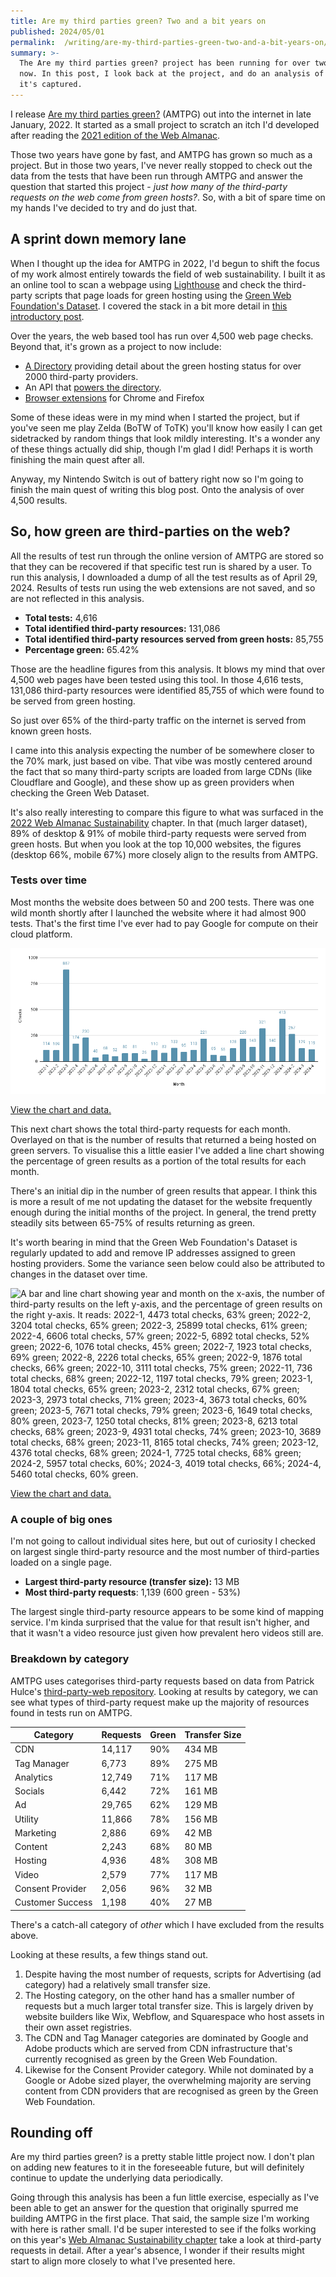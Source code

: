 ```yaml
---
title: Are my third parties green? Two and a bit years on
published: 2024/05/01
permalink:  /writing/are-my-third-parties-green-two-and-a-bit-years-on/
summary: >-
  The Are my third parties green? project has been running for over two years
  now. In this post, I look back at the project, and do an analysis of the data
  it's captured.
---
```


I release [Are my third parties green?](https://aremythirdpartiesgreen.com/) (AMTPG) out into the internet in late January, 2022. It started as a small project to scratch an itch I'd developed after reading the [2021 edition of the Web Almanac](https://almanac.httparchive.org/en/2021/third-parties#prevalence).

Those two years have gone by fast, and AMTPG has grown so much as a project. But in those two years, I've never really stopped to check out the data from the tests that have been run through AMTPG and answer the question that started this project - _just how many of the third-party requests on the web come from green hosts?_. So, with a bit of spare time on my hands I've decided to try and do just that.

## A sprint down memory lane

When I thought up the idea for AMTPG in 2022, I'd begun to shift the focus of my work almost entirely towards the field of web sustainability. I built it as an online tool to scan a webpage using [Lighthouse](https://developer.chrome.com/docs/lighthouse/overview/) and check the third-party scripts that page loads for green hosting using the [Green Web Foundation's Dataset](https://www.thegreenwebfoundation.org/tools/green-web-dataset/). I covered the stack in a bit more detail in [this introductory post](https://fershad.com/writing/building-are-my-third-parties-green/).

Over the years, the web based tool has run over 4,500 web page checks. Beyond that, it's grown as a project to now include:

- [A Directory](https://aremythirdpartiesgreen.com/directory/) providing detail about the green hosting status for over 2000 third-party providers.
- An API that [powers the directory](https://fershad.com/writing/adding-a-directory-and-api-to-are-my-third-parties-green/).
- [Browser extensions](https://aremythirdpartiesgreen.com/extensions) for Chrome and Firefox

Some of these ideas were in my mind when I started the project, but if you've seen me play Zelda (BoTW of ToTK) you'll know how easily I can get sidetracked by random things that look mildly interesting. It's a wonder any of these things actually did ship, though I'm glad I did! Perhaps it is worth finishing the main quest after all.

Anyway, my Nintendo Switch is out of battery right now so I'm going to finish the main quest of writing this blog post. Onto the analysis of over 4,500 results.

## So, how green are third-parties on the web?

All the results of test run through the online version of AMTPG are stored so that they can be recovered if that specific test run is shared by a user. To run this analysis, I downloaded a dump of all the test results as of April 29, 2024. Results of tests run using the web extensions are not saved, and so are not reflected in this analysis.

- **Total tests:** 4,616  
- **Total identified third-party resources:** 131,086  
- **Total identified third-party resources served from green hosts:** 85,755  
- **Percentage green:** 65.42%

Those are the headline figures from this analysis. It blows my mind that over 4,500 web pages have been tested using this tool. In those 4,616 tests, 131,086 third-party resources were identified 85,755 of which were found to be served from green hosting.

So just over 65% of the third-party traffic on the internet is served from known green hosts.

I came into this analysis expecting the number of be somewhere closer to the 70% mark, just based on vibe. That vibe was mostly centered around the fact that so many third-party scripts are loaded from large CDNs (like Cloudflare and Google), and these show up as green providers when checking the Green Web Dataset.

It's also really interesting to compare this figure to what was surfaced in the [2022 Web Almanac Sustainability](https://almanac.httparchive.org/en/2022/sustainability#third-parties) chapter. In that (much larger dataset), 89% of desktop & 91% of mobile third-party requests were served from green hosts. But when you look at the top 10,000 websites, the figures (desktop 66%, mobile 67%) more closely align to the results from AMTPG.

### Tests over time

Most months the website does between 50 and 200 tests. There was one wild month shortly after I launched the website where it had almost 900 tests. That's the first time I've ever had to pay Google for compute on their cloud platform.

![A bar chart showing year and month on the x-axis and the number of checks on the y-axis. It reads: 2022-1, 114; 2022-2, 109; 2022-3,887; 2022-4, 174; 2022-5, 230; 2022-6, 40; 2022-7, 68; 2022-8, 52; 2022-9, 80; 2022-10, 81; 2022-11, 26; 2022-12, 110; 2023-1, 83; 2023-2, 133; 2023-3, 95; 2023-4, 113; 2023-5, 221; 2023-6, 65, 2023-7, 55; 2023-8, 128; 2023-9, 220; 2023-10, 143; 2023-11, 321; 2023-12, 140; 2024-1, 413; 2024-2, 267; 2024-3, 129; 2024-4, 119.](../../public/img/blog/ec2874f1a39c4a785030eb824abfa45ef11ecf5a-953x441.png "Chart 1: Total tests per month")

[View the chart and data.](https://docs.google.com/spreadsheets/d/1jS9vWHnjLtEg-Lj2N5JstYsbttb_EcKxBqI0fc36Mn0/edit#gid=1654711040)

This next chart shows the total third-party requests for each month. Overlayed on that is the number of results that returned a being hosted on green servers. To visualise this a little easier I've added a line chart showing the percentage of green results as a portion of the total results for each month.

There's an initial dip in the number of green results that appear. I think this is more a result of me not updating the dataset for the website frequently enough during the initial months of the project. In general, the trend pretty steadily sits between 65-75% of results returning as green.

It's worth bearing in mind that the Green Web Foundation's Dataset is regularly updated to add and remove IP addresses assigned to green hosting providers. Some the variance seen below could also be attributed to changes in the dataset over time.

![A bar and line chart showing year and month on the x-axis, the number of third-party results on the left y-axis, and the percentage of green results on the right y-axis. It reads: 2022-1, 4473 total checks, 63% green; 2022-2, 3204 total checks, 65% green; 2022-3, 25899 total checks, 61% green; 2022-4, 6606 total checks, 57% green; 2022-5, 6892 total checks, 52% green; 2022-6, 1076 total checks, 45% green; 2022-7, 1923 total checks, 69% green; 2022-8, 2226 total checks, 65% green; 2022-9, 1876 total checks, 66% green; 2022-10, 3111 total checks, 75% green; 2022-11, 736 total checks, 68% green; 2022-12, 1197 total checks, 79% green; 2023-1, 1804 total checks, 65% green; 2023-2, 2312 total checks, 67% green; 2023-3, 2973 total checks, 71% green; 2023-4, 3673 total checks, 60% green; 2023-5, 7671 total checks, 79% green; 2023-6, 1649 total checks, 80% green, 2023-7, 1250 total checks, 81% green; 2023-8, 6213 total checks, 68% green; 2023-9, 4931 total checks, 74% green; 2023-10, 3689 total checks, 68% green; 2023-11, 8165 total checks, 74% green; 2023-12, 4376 total checks, 68% green; 2024-1, 7725 total checks, 68% green; 2024-2, 5957 total checks, 60%; 2024-3, 4019 total checks, 66%; 2024-4, 5460 total checks, 60% green.](../../public/img/blog/8f953777f9f6d9dc8eefbda4e6dfc43ff38548a1-1177x616.png "Chart 2: Third-party requests found in tests, per month.")

[View the chart and data.](https://docs.google.com/spreadsheets/d/1jS9vWHnjLtEg-Lj2N5JstYsbttb_EcKxBqI0fc36Mn0/edit#gid=1751087428)

### A couple of big ones

I'm not going to callout individual sites here, but out of curiosity I checked on largest single third-party resource and the most number of third-parties loaded on a single page.

- **Largest third-party resource (transfer size):** 13 MB
- **Most third-party requests**: 1,139 (600 green - 53%)

The largest single third-party resource appears to be some kind of mapping service. I'm kinda surprised that the value for that result isn't higher, and that it wasn't a video resource just given how prevalent hero videos still are.

### Breakdown by category

AMTPG uses categorises third-party requests based on data from Patrick Hulce's [third-party-web repository](https://github.com/patrickhulce/third-party-web/). Looking at results by category, we can see what types of third-party request make up the majority of resources found in tests run on AMTPG.

| Category         | Requests | Green | Transfer Size |
| ---------------- | -------- | ----- | ------------- |
| CDN              | 14,117   | 90%   | 434 MB        |
| Tag Manager      | 6,773    | 89%   | 275 MB        |
| Analytics        | 12,749   | 71%   | 117 MB        |
| Socials          | 6,442    | 72%   | 161 MB        |
| Ad               | 29,765   | 62%   | 129 MB        |
| Utility          | 11,866   | 78%   | 156 MB        |
| Marketing        | 2,886    | 69%   | 42 MB         |
| Content          | 2,243    | 68%   | 80 MB         |
| Hosting          | 4,936    | 48%   | 308 MB        |
| Video            | 2,579    | 77%   | 117 MB        |
| Consent Provider | 2,056    | 96%   | 32 MB         |
| Customer Success | 1,198    | 40%   | 27 MB         |

There's a catch-all category of _other_ which I have excluded from the results above.

Looking at these results, a few things stand out.

1. Despite having the most number of requests, scripts for Advertising (ad category) had a relatively small transfer size.
2. The Hosting category, on the other hand has a smaller number of requests but a much larger total transfer size. This is largely driven by website builders like Wix, Webflow, and Squarespace who host assets in their own asset registries.
3. The CDN and Tag Manager categories are dominated by Google and Adobe products which are served from CDN infrastructure that's currently recognised as green by the Green Web Foundation.
4. Likewise for the Consent Provider category. While not dominated by a Google or Adobe sized player, the overwhelming majority are serving content from CDN providers that are recognised as green by the Green Web Foundation.

## Rounding off

Are my third parties green? is a pretty stable little project now. I don't plan on adding new features to it in the foreseeable future, but will definitely continue to update the underlying data periodically.

Going through this analysis has been a fun little exercise, especially as I've been able to get an answer for the question that originally spurred me building AMTPG in the first place. That said, the sample size I'm working with here is rather small. I'd be super interested to see if the folks working on this year's [Web Almanac Sustainability chapter](https://github.com/HTTPArchive/almanac.httparchive.org/issues/3611) take a look at third-party requests in detail. After a year's absence, I wonder if their results might start to align more closely to what I've presented here.

